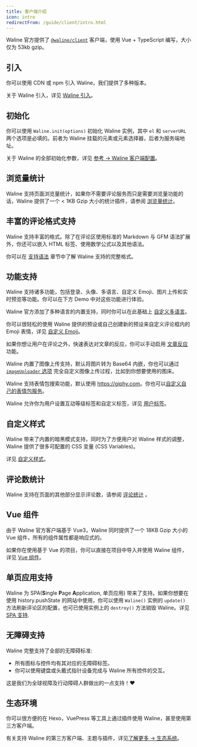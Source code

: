 ```yaml
---
title: 客户端介绍
icon: intro
redirectFrom: /guide/client/intro.html
---
```


Waline 官方提供了 [`@waline/client`](https://www.npmjs.com/package/@waline/client) 客户端，使用 Vue + TypeScript 编写，大小仅为 53kb gzip。

## 引入

你可以使用 CDN 或 npm 引入 Waline，我们提供了多种版本。

关于 Waline 引入，详见 [Waline 引入](./import.md)。

## 初始化

你可以使用 `Waline.init(options)` 初始化 Waline 实例，其中 `el` 和 `serverURL` 两个选项是必填的。前者为 Waline 挂载的元素或元素选择器，后者为服务端地址。

关于 Waline 的全部初始化参数，详见 [参考 → Waline 客户端配置](../reference/client/api.md)。

## 浏览量统计

Waline 支持页面浏览量统计，如果你不需要评论服务而只是需要浏览量功能的话，Waline 提供了一个 < 1KB Gzip 大小的统计插件，请参阅 [浏览量统计](../../features/pageview.md)。

## 丰富的评论格式支持

Waline 支持丰富的格式。除了在评论区使用标准的 Markdown 与 GFM 语法扩展外，你还可以嵌入 HTML 标签、使用数学公式以及其他语法。

你可以在 [支持语法](./syntax.md) 章节中了解 Waline 支持的完整格式。

## 功能支持

Waline 支持诸多功能，包括登录、头像、多语言、自定义 Emoji、图片上传和实时预览等功能。你可以在下方 Demo 中对这些功能进行体验。

Waline 官方添加了多种语言的内置支持，同时你可以在此基础上 [自定义多语言](./i18n.md)。

你可以很轻松的使用 Waline 提供的预设或自己创建新的预设来自定义评论框内的 Emoji 表情，详见 [自定义 Emoji](./emoji.md)。

如果你想让用户在评论之外，快速表达对文章的反应，你可以手动启用 [文章反应](./reaction.md) 功能。

Waline 内置了图像上传支持，默认将图片转为 Base64 内嵌，你也可以通过 [`imageUploader` 选项](../../reference/client.md#uploadimage) 完全自定义图像上传过程，比如到你想要使用的图床。

Waline 支持表情包搜索功能，默认使用 <https://giphy.com>。你也可以[自定义自己的表情包服务](./search.md)。

Waline 允许你为用户设置互动等级标签和自定义标签，详见 [用户标签](./label.md)。

## 自定义样式

Waline 带来了内置的暗黑模式支持，同时为了方便用户对 Waline 样式的调整，Waline 提供了很多可配置的 CSS 变量 (CSS Variables)。

详见 [自定义样式](./style.md)。

## 评论数统计

Waline 支持在页面的其他部分显示评论数，请参阅 [评论统计](comment.md) 。

## Vue 组件

由于 Waline 官方客户端基于 Vue3，Waline 同时提供了一个 18KB Gzip 大小的 Vue 组件，所有的组件属性都是响应式的。

如果你在使用基于 Vue 的项目，你可以直接在项目中导入并使用 Waline 组件，详见 [Vue 组件](./component.md)。

## 单页应用支持

Waline 为 SPA(**S**ingle **P**age **A**pplication, 单页应用) 带来了支持。如果你想要在使用 history.pushState 的网站中使用，你可以使用 `Waline()` 实例的 `update()` 方法刷新评论区的配置，也可已使用实例上的 `destroy()` 方法销毁 Waline。详见 [SPA 支持](./spa.md).

## 无障碍支持

Waline 完整支持了全部的无障碍标准:

- 所有图标与控件均有其对应的无障碍标签。
- 你可以使用键盘或头戴式指针设备完成与 Waline 所有控件的交互。

这是我们为全球视障及行动障碍人群做出的一点支持！:heart:

## 生态环境

你可以很方便的在 Hexo，VuePress 等工具上通过插件使用 Waline，甚至使用第三方客户端。

有关支持 Waline 的第三方客户端、主题与插件，详见[了解更多 → 生态系统](../advanced/ecosystem.md)。
